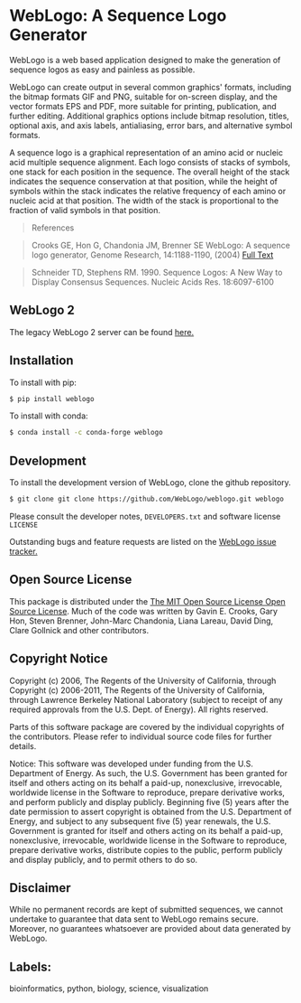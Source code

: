 # WebLogo: A Sequence Logo Generator

WebLogo is a web based application designed to make the generation of sequence logos as easy and painless as possible.

WebLogo can create output in several common graphics' formats, including the bitmap formats GIF and PNG, suitable for on-screen display, and the vector formats EPS and PDF, more suitable for printing, publication, and further editing. Additional graphics options include bitmap resolution, titles, optional axis, and axis labels, antialiasing, error bars, and alternative symbol formats.

A sequence logo is a graphical representation of an amino acid or nucleic acid multiple sequence alignment. Each logo consists of stacks of symbols, one stack for each position in the sequence. The overall height of the stack indicates the sequence conservation at that position, while the height of symbols within the stack indicates the relative frequency of each amino or nucleic acid at that position. The width of the stack is proportional to the fraction of valid symbols in that position.

> References

> Crooks GE, Hon G, Chandonia JM, Brenner SE WebLogo: A sequence logo generator, Genome Research, 14:1188-1190, (2004) [Full Text ](http://www.ncbi.nlm.nih.gov/pmc/articles/PMC419797/)

> Schneider TD, Stephens RM. 1990. Sequence Logos: A New Way to Display Consensus Sequences. Nucleic Acids Res. 18:6097-6100


## WebLogo 2

The legacy WebLogo 2 server can be found <a href="http://weblogo.berkeley.edu/">here.</a>

## Installation

To install with pip:

```sh
$ pip install weblogo
```

To install with conda:

```sh
$ conda install -c conda-forge weblogo
```

## Development

To install the development version of WebLogo, clone the github repository.

```sh
$ git clone git clone https://github.com/WebLogo/weblogo.git weblogo
```

Please consult the developer notes, <code>DEVELOPERS.txt</code> and software license <code>LICENSE</code>

Outstanding bugs and feature requests are listed on the <a href="https://github.com/CrooksEnsemble/weblogo/issues">WebLogo issue tracker.</a>

## Open Source License

This package is distributed under the <a href="http://opensource.org/licenses/MIT">The MIT Open Source License Open Source License</a>. Much of the code was written by Gavin E. Crooks, Gary Hon, Steven Brenner, John-Marc Chandonia, Liana Lareau, David Ding, Clare Gollnick and other contributors.

## Copyright Notice

Copyright (c) 2006, The Regents of the University of California, through Copyright (c) 2006-2011, The Regents of the University of California, through Lawrence Berkeley National Laboratory (subject to receipt of any required approvals from the U.S. Dept. of Energy). All rights reserved.

Parts of this software package are covered by the individual copyrights of the contributors. Please refer to individual source code files for further details.

Notice:
This software was developed under funding from the U.S. Department of Energy. As such, the U.S. Government has been granted for itself and others acting on its behalf a paid-up, nonexclusive, irrevocable, worldwide license in the Software to reproduce, prepare derivative works, and perform publicly and display publicly. Beginning five (5) years after the date permission to assert copyright is obtained from the U.S. Department of Energy, and subject to any subsequent five (5) year renewals, the U.S. Government is granted for itself and others acting on its behalf a paid-up, nonexclusive, irrevocable, worldwide license in the Software to reproduce, prepare derivative works, distribute
copies to the public, perform publicly and display publicly, and to permit others to do so.

## Disclaimer

While no permanent records are kept of submitted sequences, we cannot undertake to guarantee that data sent to WebLogo remains secure. Moreover, no guarantees whatsoever are provided about data generated by WebLogo.

## Labels:

bioinformatics, python, biology, science, visualization
